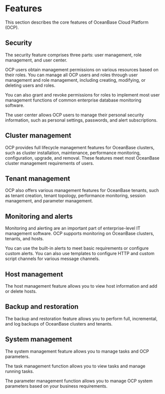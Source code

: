 Features 
=============================

This section describes the core features of OceanBase Cloud Platform (OCP).

Security 
-----------------------------

The security feature comprises three parts: user management, role management, and user center.

OCP users obtain management permissions on various resources based on their roles. You can manage all OCP users and roles through user management and role management, including creating, modifying, or deleting users and roles.

You can also grant and revoke permissions for roles to implement most user management functions of common enterprise database monitoring software.

The user center allows OCP users to manage their personal security information, such as personal settings, passwords, and alert subscriptions.

Cluster management 
---------------------------------------

OCP provides full lifecycle management features for OceanBase clusters, such as cluster installation, maintenance, performance monitoring, configuration, upgrade, and removal. These features meet most OceanBase cluster management requirements of users.

Tenant management 
--------------------------------------

OCP also offers various management features for OceanBase tenants, such as tenant creation, tenant topology, performance monitoring, session management, and parameter management.

Monitoring and alerts 
------------------------------------------

Monitoring and alerting are an important part of enterprise-level IT management software. OCP supports monitoring on OceanBase clusters, tenants, and hosts.

You can use the built-in alerts to meet basic requirements or configure custom alerts. You can also use templates to configure HTTP and custom script channels for various message channels.

Host management 
------------------------------------

The host management feature allows you to view host information and add or delete hosts.

Backup and restoration 
-------------------------------------------

The backup and restoration feature allows you to perform full, incremental, and log backups of OceanBase clusters and tenants.

System management 
--------------------------------------

The system management feature allows you to manage tasks and OCP parameters.

The task management function allows you to view tasks and manage running tasks.

The parameter management function allows you to manage OCP system parameters based on your business requirements.



